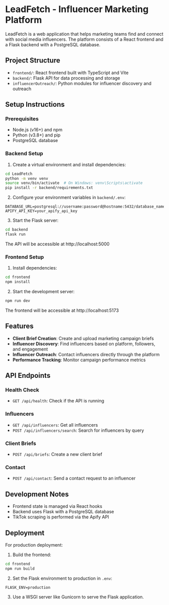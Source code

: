 # LeadFetch - Influencer Marketing Platform

LeadFetch is a web application that helps marketing teams find and connect with social media influencers. The platform consists of a React frontend and a Flask backend with a PostgreSQL database.

## Project Structure

- `frontend/`: React frontend built with TypeScript and Vite
- `backend/`: Flask API for data processing and storage
- `influencerOutreach/`: Python modules for influencer discovery and outreach

## Setup Instructions

### Prerequisites

- Node.js (v16+) and npm
- Python (v3.8+) and pip
- PostgreSQL database

### Backend Setup

1. Create a virtual environment and install dependencies:

```bash
cd LeadFetch
python -m venv venv
source venv/bin/activate  # On Windows: venv\Scripts\activate
pip install -r backend/requirements.txt
```

2. Configure your environment variables in `backend/.env`:

```
DATABASE_URL=postgresql://username:password@hostname:5432/database_name
APIFY_API_KEY=your_apify_api_key
```

3. Start the Flask server:

```bash
cd backend
flask run
```

The API will be accessible at http://localhost:5000

### Frontend Setup

1. Install dependencies:

```bash
cd frontend
npm install
```

2. Start the development server:

```bash
npm run dev
```

The frontend will be accessible at http://localhost:5173

## Features

- **Client Brief Creation**: Create and upload marketing campaign briefs
- **Influencer Discovery**: Find influencers based on platform, followers, and engagement
- **Influencer Outreach**: Contact influencers directly through the platform
- **Performance Tracking**: Monitor campaign performance metrics

## API Endpoints

### Health Check
- `GET /api/health`: Check if the API is running

### Influencers
- `GET /api/influencers`: Get all influencers
- `POST /api/influencers/search`: Search for influencers by query

### Client Briefs
- `POST /api/briefs`: Create a new client brief

### Contact
- `POST /api/contact`: Send a contact request to an influencer

## Development Notes

- Frontend state is managed via React hooks
- Backend uses Flask with a PostgreSQL database
- TikTok scraping is performed via the Apify API

## Deployment

For production deployment:

1. Build the frontend:
```bash
cd frontend
npm run build
```

2. Set the Flask environment to production in `.env`:
```
FLASK_ENV=production
```

3. Use a WSGI server like Gunicorn to serve the Flask application.

